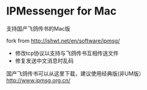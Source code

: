 IPMessenger for Mac
===========
支持国产飞鸽传书的Mac版

fork from http://ishwt.net/en/software/ipmsg/

* 修改tcp协议以支持与飞鸽传书互相传送文件
* 修复发送中文消息时乱码

国产飞鸽传书可以从这里下载，建议使用经典版(非UM版）
http://www.ipmsg.org.cn/
